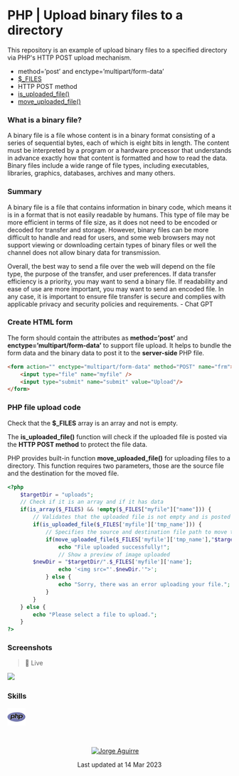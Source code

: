 # PHP | Upload binary files to a directory

This repository is an example of upload binary files to a specified directory via PHP's HTTP POST upload mechanism.

- method=’post’ and enctype=’multipart/form-data’
- [$_FILES](https://www.php.net/manual/en/reserved.variables.files.php)
- HTTP POST method
- [is_uploaded_file()](https://www.php.net/manual/en/function.is-uploaded-file.php)
- [move_uploaded_file()](https://www.php.net/manual/en/function.move-uploaded-file.php)


### What is a binary file?
A binary file is a file whose content is in a binary format consisting of a series of sequential bytes, each of which is eight bits in length. The content must be interpreted by a program or a hardware processor that understands in advance exactly how that content is formatted and how to read the data. Binary files include a wide range of file types, including executables, libraries, graphics, databases, archives and many others.


### Summary
A binary file is a file that contains information in binary code, which means it is in a format that is not easily readable by humans. This type of file may be more efficient in terms of file size, as it does not need to be encoded or decoded for transfer and storage. However, binary files can be more difficult to handle and read for users, and some web browsers may not support viewing or downloading certain types of binary files or well the channel does not allow binary data for transmission.

Overall, the best way to send a file over the web will depend on the file type, the purpose of the transfer, and user preferences. If data transfer efficiency is a priority, you may want to send a binary file. If readability and ease of use are more important, you may want to send an encoded file. In any case, it is important to ensure file transfer is secure and complies with applicable privacy and security policies and requirements. - Chat GPT


### Create HTML form

The form should contain the attributes as **method=’post’** and **enctype=’multipart/form-data’** to support file upload. It helps to bundle the form data and the binary data to post it to the **server-side** PHP file.

```html
<form action="" enctype="multipart/form-data" method="POST" name="frm">
    <input type="file" name="myfile" /> 
    <input type="submit" name="submit" value="Upload"/>
</form>
```


### PHP file upload code

Check that the **$_FILES** array is an array and not is empty.

The **is_uploaded_file()** function will check if the uploaded file is posted via the **HTTP POST method** to protect the file data. 

PHP provides built-in function **move_uploaded_file()** for uploading files to a directory. This function requires two parameters, those are the source file and the destination for the moved file.

```php
<?php
    $targetDir = "uploads";
    // Check if it is an array and if it has data
    if(is_array($_FILES) && !empty($_FILES["myfile"]["name"])) {
        // Validates that the uploaded file is not empty and is posted via the HTTP_POST method
        if(is_uploaded_file($_FILES['myfile']['tmp_name'])) {
            // Specifies the source and destination file path to move the source file to the target as specified
            if(move_uploaded_file($_FILES['myfile']['tmp_name'],"$targetDir/".$_FILES['myfile']['name'])) {
                echo "File uploaded successfully!";
                // Show a preview of image uploaded
		$newDir = "$targetDir/".$_FILES['myfile']['name'];
                echo '<img src="'.$newDir.'">';
            } else {
                echo "Sorry, there was an error uploading your file.";
            }
        }
    } else {
        echo "Please select a file to upload.";
    }
?>
```


### Screenshots

> 🔴 Live 
<p align="left">
	<a href=https://youtu.be/WNumGEPRsBI target="_blank"><img src="https://markdown-videos.deta.dev/youtube/WNumGEPRsBI" height="250"></a></img>
</p>


### Skills
<p align="left">
	<a href="https://dart.dev" target="_blank">
		<img src="https://raw.githubusercontent.com/devicons/devicon/master/icons/php/php-original.svg" alt="PHP" width="40" height="40"/>
	</a> 
</p>

<br/>

<p align="center">
	<div align="center" inline>
		<span> <a href="https://www.linkedin.com/in/jlammx/" target="_blank">
			<img src="https://content.linkedin.com/content/dam/me/business/en-us/amp/brand-site/v2/bg/LI-Logo.svg.original.svg" alt="Jorge Aguirre" height="25"/></a>
		</span>
		&nbsp;&nbsp;&nbsp;&nbsp;
	</div>
</p>

<p align="center"> Last updated at 14 Mar 2023</p>
